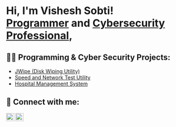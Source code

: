 <h1>Hi, I'm Vishesh Sobti! <br/><a href="https://github.com/iamvishesh66">Programmer</a> and <a href="www.linkedin.com/in/vishesh-sobti-1b0530211/">Cybersecurity Professional</a>, </h1>

<h2>👨‍💻 Programming & Cyber Security Projects:</h2>

- [JWipe (Disk Wiping Utility)](https://github.com/iamvishesh66/DiskWipe)
- [Speed and Network Test Utility](https://github.com/iamvishesh66/SpeedTest)
- [Hospital Management System](https://github.com/iamvishesh66/Hospital_Management)



<h2> 🤳 Connect with me:</h2>


[<img align="left" alt="VisheshSobti | LinkedIn" width="22px" src="https://cdn.jsdelivr.net/npm/simple-icons@v3/icons/linkedin.svg" />][linkedin]
[<img align="left" alt="VisheshSobti | Instagram" width="22px" src="https://cdn.jsdelivr.net/npm/simple-icons@v3/icons/instagram.svg" />][instagram]



[instagram]: https://www.instagram.com/iamvishesh66/
[linkedin]: www.linkedin.com/in/vishesh-sobti-1b0530211

<!--
**joshmadakor1/joshmadakor1** is a ✨ _special_ ✨ repository because its `README.md` (this file) appears on your GitHub profile.

Here are some ideas to get you started:

- 🔭 I’m currently working on ...
- 🌱 I’m currently learning ...
- 👯 I’m looking to collaborate on ...
- 🤔 I’m looking for help with ...
- 💬 Ask me about ...
- 📫 How to reach me: ...
- 😄 Pronouns: ...
- ⚡ Fun fact: ...
-->
